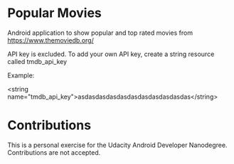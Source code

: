 # Popular Movies

Android application to show popular and top rated movies from https://www.themoviedb.org/

API key is excluded. To add your own API key, create a string resource called tmdb_api_key

Example:

&lt;string name="tmdb_api_key"&gt;asdasdasdasdasdasdasdasdasdasdas&lt;/string&gt;

# Contributions

This is a personal exercise for the Udacity Android Developer Nanodegree. Contributions are not accepted.
